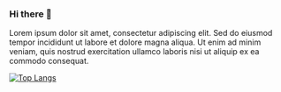 ### Hi there 👋

Lorem ipsum dolor sit amet, consectetur adipiscing elit. Sed do eiusmod tempor incididunt ut labore et dolore magna aliqua. Ut enim ad minim veniam, quis nostrud exercitation ullamco laboris nisi ut aliquip ex ea commodo consequat.

[![Top Langs](https://github-readme-stats.vercel.app/api/top-langs/?username=introvald&layout=pie)](https://github.com/anuraghazra/github-readme-stats)
